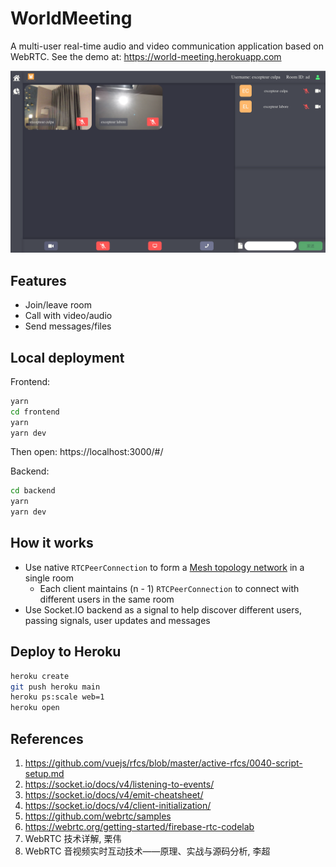 # WorldMeeting

A multi-user real-time audio and video communication application based on WebRTC. See the demo at: https://world-meeting.herokuapp.com

![world-meeting](img/world-meeting.png)

## Features

- Join/leave room
- Call with video/audio
- Send messages/files

## Local deployment

Frontend:

```bash
yarn
cd frontend
yarn
yarn dev
```

Then open: https://localhost:3000/#/

Backend:

```bash
cd backend
yarn
yarn dev
```

## How it works

- Use native `RTCPeerConnection` to form a [Mesh topology network](https://medium.com/@khan_honney/webrtc-servers-and-multi-party-communication-in-webrtc-6bf3870b15eb#fcf7) in a single room
    - Each client maintains (n - 1) `RTCPeerConnection` to connect with different users in the same room
- Use Socket.IO backend as a signal to help discover different users, passing signals, user updates and messages

## Deploy to Heroku

```bash
heroku create
git push heroku main
heroku ps:scale web=1
heroku open
```

## References

1. https://github.com/vuejs/rfcs/blob/master/active-rfcs/0040-script-setup.md
2. https://socket.io/docs/v4/listening-to-events/
3. https://socket.io/docs/v4/emit-cheatsheet/
4. https://socket.io/docs/v4/client-initialization/
5. https://github.com/webrtc/samples
6. https://webrtc.org/getting-started/firebase-rtc-codelab
7. WebRTC 技术详解, 栗伟
8. WebRTC 音视频实时互动技术——原理、实战与源码分析, 李超

